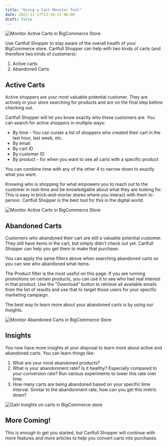 ```yaml
---
title: "Using a Cart Monitor Tool"
date: 2023-11-17T13:10:11-08:00
draft: false
---
```


![Monitor Active Carts in BigCommerce Store](/images/posts/1/bigcommerce-monitor-cart-fall-mountain.jpeg)

Use Cartfull Shopper to stay aware of the overall health of your BigCommerce store. Cartfull Shopper
can help with two kinds of carts (and therefore two kinds of customers):
1. Active carts
2. Abandoned Carts

## Active Carts
Active shoppers are your most valuable potential customer. They are actively in your store
searching for products and are on the final step before checking out. 

Cartfull Shopper will let you know exactly who these customers are. You can search for
active shoppers in multiple ways:
- By time - You can curate a list of shoppers who created their cart in the last hour, last week, etc.
- By email
- By cart ID
- By customer ID
- By product - for when you want to see all carts with a specific product

You can combine time with any of the other 4 to narrow down to exactly what you want.

Knowing who is shopping for what empowers you to reach out to the customer in real-time
and be knowledgable about what they are looking for. This is easy in brick-and-mortar
stores where you interact with them in-person. Cartfull Shopper is the best tool for this
in the digital world.

![Monitor Active Carts in BigCommerce Store](/images/posts/1/monitor-active-carts-bigcommerce.gif)

## Abandoned Carts
Customers who abandoned their cart are still a valuable potential customer. They still have items
in the cart, but simply didn't check out yet. Cartfull Shopper can help you get them to
make that purchase.

You can apply the same filters above when searching abandoned carts so you can see who
abandoned what items. 

The Product filter is the most useful on this page. If you are running promotions on
certain products, you can use it to see who had real interest in that product. Use the
"Download" button to retrieve all available emails from the list of results and use that
to target those users for your specific marketing campaign.

The best way to learn more about your abandoned carts is by using our Insights.

![Monitor Abandoned Carts in BigCommerce Store](/images/posts/1/monitor-abandoned-carts-bigcommerce.gif)

## Insights
You now have more insights at your disposal to learn more about active and abandoned
carts. You can learn things like:
1. What are your most abandoned products?
2. What is your abandonment rate? Is it healthy? Especially compared to your conversion
   rate? Run various experiments to lower this rate over time.
3. How many carts are being abandoned based on your specific time interval. Similar to the
   abandonment rate, how can you get this metric down?

![Gain Insights on carts in BigCommerce store](/images/posts/1/cart-insights-bigcommerce.png)
 
## More Coming!
This is enough to get you started, but Cartfull Shopper will continue with more features
and more articles to help you convert carts into purchases.
